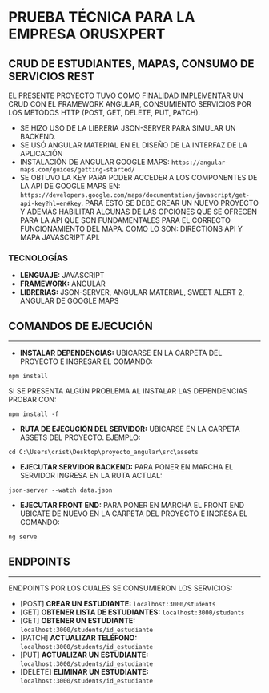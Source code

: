 # PRUEBA TÉCNICA PARA LA EMPRESA ORUSXPERT

## CRUD DE ESTUDIANTES, MAPAS, CONSUMO DE SERVICIOS REST

EL PRESENTE PROYECTO TUVO COMO FINALIDAD IMPLEMENTAR UN CRUD CON EL FRAMEWORK ANGULAR, CONSUMIENTO SERVICIOS POR LOS METODOS HTTP (POST, GET, DELETE, PUT, PATCH).

- SE HIZO USO DE LA LIBRERIA JSON-SERVER PARA SIMULAR UN BACKEND.
- SE USÓ ANGULAR MATERIAL EN EL DISEÑO DE LA INTERFAZ DE LA APLICACIÓN
- INSTALACIÓN DE ANGULAR GOOGLE MAPS: `https://angular-maps.com/guides/getting-started/`
- SE OBTUVO LA KEY PARA PODER ACCEDER A LOS COMPONENTES DE LA API DE GOOGLE MAPS EN: `https://developers.google.com/maps/documentation/javascript/get-api-key?hl=en#key`. PARA ESTO SE DEBE CREAR UN NUEVO PROYECTO Y ADEMÁS HABILITAR ALGUNAS DE LAS OPCIONES QUE SE OFRECEN PARA LA API QUE SON FUNDAMENTALES PARA EL CORRECTO FUNCIONAMIENTO DEL MAPA. COMO LO SON: DIRECTIONS API Y MAPA JAVASCRIPT API.

### TECNOLOGÍAS

- **LENGUAJE:** JAVASCRIPT
- **FRAMEWORK:** ANGULAR
- **LIBRERIAS:** JSON-SERVER, ANGULAR MATERIAL, SWEET ALERT 2, ANGULAR DE GOOGLE MAPS

## COMANDOS DE EJECUCIÓN

---

- **INSTALAR DEPENDENCIAS:** UBICARSE EN LA CARPETA DEL PROYECTO E INGRESAR EL COMANDO:

```
npm install
```

SI SE PRESENTA ALGÚN PROBLEMA AL INSTALAR LAS DEPENDENCIAS PROBAR CON:

```
npm install -f
```

- **RUTA DE EJECUCIÓN DEL SERVIDOR:** UBICARSE EN LA CARPETA ASSETS DEL PROYECTO.
  EJEMPLO:

```
cd C:\Users\crist\Desktop\proyecto_angular\src\assets
```

- **EJECUTAR SERVIDOR BACKEND:** PARA PONER EN MARCHA EL SERVIDOR INGRESA EN LA RUTA ACTUAL:

```
json-server --watch data.json
```

- **EJECUTAR FRONT END:** PARA PONER EN MARCHA EL FRONT END UBICATE DE NUEVO EN LA CARPETA DEL PROYECTO E INGRESA EL COMANDO:

```
ng serve
```

## ENDPOINTS

---

ENDPOINTS POR LOS CUALES SE CONSUMIERON LOS SERVICIOS:

- [POST] **CREAR UN ESTUDIANTE:** `localhost:3000/students`
- [GET] **OBTENER LISTA DE ESTUDIANTES:** `localhost:3000/students`
- [GET] **OBTENER UN ESTUDIANTE:** `localhost:3000/students/id_estudiante`
- [PATCH] **ACTUALIZAR TELÉFONO:** `localhost:3000/students/id_estudiante`
- [PUT] **ACTUALIZAR UN ESTUDIANTE:** `localhost:3000/students/id_estudiante`
- [DELETE] **ELIMINAR UN ESTUDIANTE:** `localhost:3000/students/id_estudiante`
